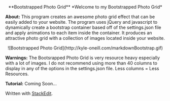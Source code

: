 <center>**Bootstrapped Photo Grid**
*Welcome to my Bootstrapped Photo Grid*</center>

**About:**
This program creates an awesome photo grid effect that can be easily added to your website. The program uses jQuery and javascript to dynamically create a bootstrap container based off of the settings.json file and apply animations to each item inside the container. It produces an attractive photo grid with a collection of images located inside your website.

<center>![Bootstrapped Photo Grid](http://kyle-oneill.com/markdownBootstrap.gif) </center>

**Warnings:**
The Bootsrapped Photo Grid is very resource heavy especially with a lot of images. I do not recommend using more than 40 columns to display in any of the options in the settings.json file.  Less columns = Less Resources.

**Tutorial:**
Coming Soon...


Written with [StackEdit](https://stackedit.io/).